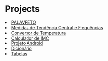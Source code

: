 # Projects
<u type= "circle">
<li><a href= "https://lnkamaki.github.io/Projects/projects/tst.html">PALAVRETO</a></li> 
 <li><a href= "https://lnkamaki.github.io/Projects/projects/mamemo.html">Medidas de Tendência Central e Frequências</a> </li>
 <li><a href= "https://lnkamaki.github.io/Projects/projects/conversor-temperatura.html">Conversor de Temperatura</a></li> 
 <li><a href= "https://lnkamaki.github.io/Projects/projects/calcular-imc.html">Calculador de IMC</a></li> 
 <li><a href= "https://lnkamaki.github.io/Projects/projects/android.html">Projeto Android</a></li>
 <!--<li><a href= "https://lnkamaki.github.io/Projects/projects/teste3.html">Protótipo de Site</a></li>-->
 <!--<li><a href= "https://lnkamaki.github.io/Projects/projects/english.html">English Project</a></li>-->
 <li><a href= "https://lnkamaki.github.io/Projects/projects/dicionario.html">Dicionário</a></li>   
 <li><a href= "https://lnkamaki.github.io/Projects/projects/tabelas.html">Tabelas</a></li> 

 

 
